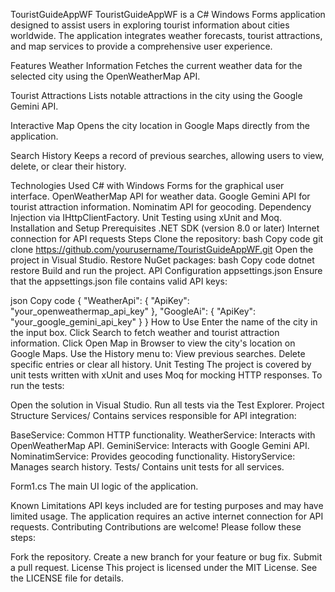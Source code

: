 TouristGuideAppWF
TouristGuideAppWF is a C# Windows Forms application designed to assist users in exploring tourist information about cities worldwide. The application integrates weather forecasts, tourist attractions, and map services to provide a comprehensive user experience.

Features
Weather Information
Fetches the current weather data for the selected city using the OpenWeatherMap API.

Tourist Attractions
Lists notable attractions in the city using the Google Gemini API.

Interactive Map
Opens the city location in Google Maps directly from the application.

Search History
Keeps a record of previous searches, allowing users to view, delete, or clear their history.

Technologies Used
C# with Windows Forms for the graphical user interface.
OpenWeatherMap API for weather data.
Google Gemini API for tourist attraction information.
Nominatim API for geocoding.
Dependency Injection via IHttpClientFactory.
Unit Testing using xUnit and Moq.
Installation and Setup
Prerequisites
.NET SDK (version 8.0 or later)
Internet connection for API requests
Steps
Clone the repository:
bash
Copy code
git clone https://github.com/yourusername/TouristGuideAppWF.git
Open the project in Visual Studio.
Restore NuGet packages:
bash
Copy code
dotnet restore
Build and run the project.
API Configuration
appsettings.json
Ensure that the appsettings.json file contains valid API keys:

json
Copy code
{
  "WeatherApi": {
    "ApiKey": "your_openweathermap_api_key"
  },
  "GoogleAi": {
    "ApiKey": "your_google_gemini_api_key"
  }
}
How to Use
Enter the name of the city in the input box.
Click Search to fetch weather and tourist attraction information.
Click Open Map in Browser to view the city's location on Google Maps.
Use the History menu to:
View previous searches.
Delete specific entries or clear all history.
Unit Testing
The project is covered by unit tests written with xUnit and uses Moq for mocking HTTP responses. To run the tests:

Open the solution in Visual Studio.
Run all tests via the Test Explorer.
Project Structure
Services/
Contains services responsible for API integration:

BaseService: Common HTTP functionality.
WeatherService: Interacts with OpenWeatherMap API.
GeminiService: Interacts with Google Gemini API.
NominatimService: Provides geocoding functionality.
HistoryService: Manages search history.
Tests/
Contains unit tests for all services.

Form1.cs
The main UI logic of the application.

Known Limitations
API keys included are for testing purposes and may have limited usage.
The application requires an active internet connection for API requests.
Contributing
Contributions are welcome! Please follow these steps:

Fork the repository.
Create a new branch for your feature or bug fix.
Submit a pull request.
License
This project is licensed under the MIT License. See the LICENSE file for details.